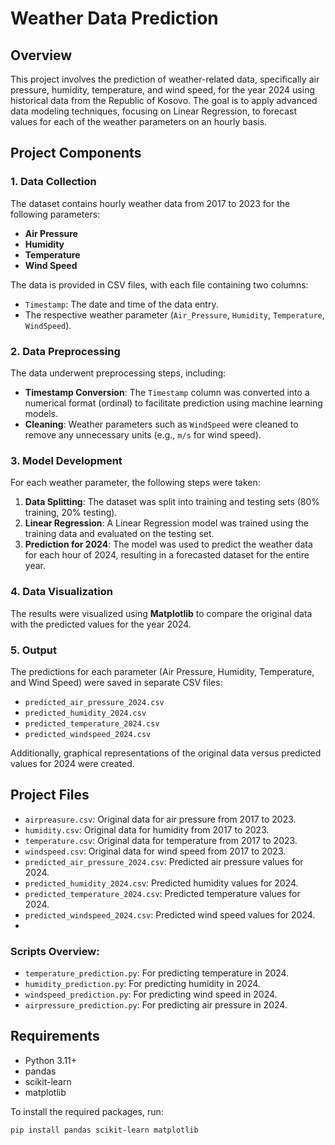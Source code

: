 # Weather Data Prediction

## Overview
This project involves the prediction of weather-related data, specifically air pressure, humidity, temperature, and wind speed, for the year 2024 using historical data from the Republic of Kosovo. The goal is to apply advanced data modeling techniques, focusing on Linear Regression, to forecast values for each of the weather parameters on an hourly basis.

## Project Components

### 1. Data Collection
The dataset contains hourly weather data from 2017 to 2023 for the following parameters:
- **Air Pressure**
- **Humidity**
- **Temperature**
- **Wind Speed**

The data is provided in CSV files, with each file containing two columns:
- `Timestamp`: The date and time of the data entry.
- The respective weather parameter (`Air_Pressure`, `Humidity`, `Temperature`, `WindSpeed`).

### 2. Data Preprocessing
The data underwent preprocessing steps, including:
- **Timestamp Conversion**: The `Timestamp` column was converted into a numerical format (ordinal) to facilitate prediction using machine learning models.
- **Cleaning**: Weather parameters such as `WindSpeed` were cleaned to remove any unnecessary units (e.g., `m/s` for wind speed).

### 3. Model Development
For each weather parameter, the following steps were taken:
1. **Data Splitting**: The dataset was split into training and testing sets (80% training, 20% testing).
2. **Linear Regression**: A Linear Regression model was trained using the training data and evaluated on the testing set.
3. **Prediction for 2024**: The model was used to predict the weather data for each hour of 2024, resulting in a forecasted dataset for the entire year.

### 4. Data Visualization
The results were visualized using **Matplotlib** to compare the original data with the predicted values for the year 2024.

### 5. Output
The predictions for each parameter (Air Pressure, Humidity, Temperature, and Wind Speed) were saved in separate CSV files:
- `predicted_air_pressure_2024.csv`
- `predicted_humidity_2024.csv`
- `predicted_temperature_2024.csv`
- `predicted_windspeed_2024.csv`

Additionally, graphical representations of the original data versus predicted values for 2024 were created.

## Project Files

- `airpreasure.csv`: Original data for air pressure from 2017 to 2023.
- `humidity.csv`: Original data for humidity from 2017 to 2023.
- `temperature.csv`: Original data for temperature from 2017 to 2023.
- `windspeed.csv`: Original data for wind speed from 2017 to 2023.
- `predicted_air_pressure_2024.csv`: Predicted air pressure values for 2024.
- `predicted_humidity_2024.csv`: Predicted humidity values for 2024.
- `predicted_temperature_2024.csv`: Predicted temperature values for 2024.
- `predicted_windspeed_2024.csv`: Predicted wind speed values for 2024.
- 
### Scripts Overview:

- `temperature_prediction.py`: For predicting temperature in 2024.
- `humidity_prediction.py`: For predicting humidity in 2024.
- `windspeed_prediction.py`: For predicting wind speed in 2024.
- `airpressure_prediction.py`: For predicting air pressure in 2024.

## Requirements
- Python 3.11+
- pandas
- scikit-learn
- matplotlib

To install the required packages, run:

```bash
pip install pandas scikit-learn matplotlib
